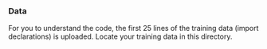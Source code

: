 ### Data
For you to understand the code, the first 25 lines of the training data (import declarations) is uploaded.
Locate your training data in this directory.
